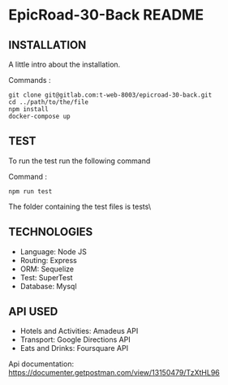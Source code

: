 # EpicRoad-30-Back README

## INSTALLATION

A little intro about the installation.

Commands :
```
git clone git@gitlab.com:t-web-8003/epicroad-30-back.git
cd ../path/to/the/file
npm install
docker-compose up
```

## TEST

To run the test run the following command

Command :
```
npm run test
```
The folder containing the test files is tests\


## TECHNOLOGIES

* Language: Node JS
* Routing: Express
* ORM: Sequelize
* Test: SuperTest
* Database: Mysql

## API USED
* Hotels and Activities: Amadeus API
* Transport: Google Directions API
* Eats and Drinks: Foursquare API

Api documentation: https://documenter.getpostman.com/view/13150479/TzXtHL96
